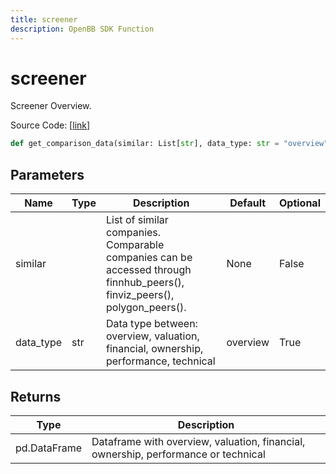 ```yaml
---
title: screener
description: OpenBB SDK Function
---
```


# screener

Screener Overview.

Source Code: [[link](https://github.com/OpenBB-finance/OpenBBTerminal/tree/main/openbb_terminal/stocks/comparison_analysis/finviz_compare_model.py#L53)]

```python
def get_comparison_data(similar: List[str], data_type: str = "overview") -> None
```
## Parameters

| Name | Type | Description | Default | Optional |
| ---- | ---- | ----------- | ------- | -------- |
| similar |  | List of similar companies.<br/>Comparable companies can be accessed through<br/>finnhub_peers(), finviz_peers(), polygon_peers(). | None | False |
| data_type | str | Data type between: overview, valuation, financial, ownership, performance, technical | overview | True |

## Returns

| Type | Description |
| ---- | ----------- |
| pd.DataFrame | Dataframe with overview, valuation, financial, ownership, performance or technical |

